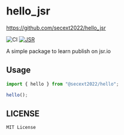 # hello_jsr

<https://github.com/secext2022/hello_jsr>

![CI](https://github.com/secext2022/hello_jsr/actions/workflows/ci.yml/badge.svg)
[![JSR](https://jsr.io/badges/@secext2022/hello)](https://jsr.io/@secext2022/hello)

A simple package to learn publish on jsr.io

## Usage

```js
import { hello } from "@secext2022/hello";

hello();
```

## LICENSE

`MIT License`
